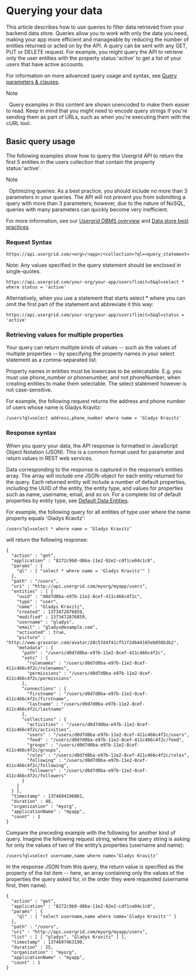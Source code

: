 # Querying your data

This article describes how to use queries to filter data retrieved from your backend data store. Queries allow you to work with only the data you need, making your app more efficient and manageable by reducing the number of entities returned or acted on by the API. A query can be sent with any GET, PUT or DELETE request. For example, you might query the API to retrieve only the user entities with the property status:'active' to get a list of your users that have active accounts.

For information on more advanced query usage and syntax, see [Query parameters & clauses](query-parameters.html).

<div class="admonition note"> <p class="first admonition-title">Note</p> <p class="last"> 
Query examples in this content are shown unencoded to make them easier to read. Keep in mind that you might need to encode query strings if you're sending them as part of URLs, such as when you're executing them with the cURL tool.
</p></div>

## Basic query usage

The following examples show how to query the Usergrid API to return the first 5 entities in the users collection that contain the property status:'active'.

<div class="admonition note"> <p class="first admonition-title">Note</p> <p class="last"> 
Optimizing queries: As a best practice, you should include no more than 3 parameters in your queries. The API will not prevent you from submitting a query with more than 3 parameters; however, due to the nature of NoSQL, queries with many parameters can quickly become very inefficient.
</p></div>

For more information, see our [Usergrid DBMS overview](../data-store/data-storage-dbms.html) and [Data store best practices](../data-storage/optimizing-access).

### Request Syntax

	https://api.usergrid.com/<org>/<app>/<collection>?ql=<query_statement>

Note: Any values specified in the query statement should be enclosed in single-quotes.

	https://api.usergrid.com/your-org/your-app/users?limit=5&ql=select * where status = 'active'
	
Alternatively, when you use a statement that starts select * where you can omit the first part of the statement and abbreviate it this way:

	https://api.usergrid.com/your-org/your-app/users?limit=5&ql=status = 'active'
	
### Retrieving values for multiple properties

Your query can return multiple kinds of values -- such as the values of multiple properties -- by specifying the property names in your select statement as a comma-separated list.

Property names in entities must be lowercase to be selecatable. E.g. you must use phone_number or phonenumber, and not phoneNumber, when creating entities to make them selectable. The select statement however is not case-sensitive.

For example, the following request returns the address and phone number of users whose name is Gladys Kravitz:

	/users?ql=select address,phone_number where name = 'Gladys Kravitz'
	
### Response syntax

When you query your data, the API response is formatted in JavaScript Object Notation (JSON). This is a common format used for parameter and return values in REST web services.

Data corresponding to the response is captured in the response’s entities array. The array will include one JSON-object for each entity returned for the query. Each returned entity will include a number of default properties, including the UUID of the entity, the entity type, and values for properties such as name, username, email, and so on. For a complete list of default properties by entity type, see [Default Data Entities](../rest-endpoints/api-doc.html#models).

For example, the following query for all entities of type user where the name property equals 'Gladys Kravitz':

	/users?ql=select * where name = ‘Gladys Kravitz’

will return the following response:

	{
	  "action" : "get",
	  "application" : "8272c9b0-d86a-11e2-92e2-cdf1ce04c1c0",
	  "params" : {
	    "ql" : [ "select * where name = 'Gladys Kravitz'" ]
	  },
	  "path" : "/users",
	  "uri" : "http://api.usergrid.com/myorg/myapp/users",
	  "entities" : [ {
	    "uuid" : "d0d7d0ba-e97b-11e2-8cef-411c466c4f2c",
	    "type" : "user",
	    "name" : "Gladys Kravitz",
	    "created" : 1373472876859,
	    "modified" : 1373472876859,
	    "username" : "gladys",
	    "email" : "gladys@example.com",
	    "activated" : true,
	    "picture" : "http://www.gravatar.com/avatar/20c57d4f41cf51f2db44165eb058b3b2",
	    "metadata" : {
	      "path" : "/users/d0d7d0ba-e97b-11e2-8cef-411c466c4f2c",
	      "sets" : {
	        "rolenames" : "/users/d0d7d0ba-e97b-11e2-8cef-411c466c4f2c/rolenames",
	        "permissions" : "/users/d0d7d0ba-e97b-11e2-8cef-411c466c4f2c/permissions"
	      },
	      "connections" : {
	        "firstname" : "/users/d0d7d0ba-e97b-11e2-8cef-411c466c4f2c/firstname",
	        "lastname" : "/users/d0d7d0ba-e97b-11e2-8cef-411c466c4f2c/lastname"
	      },
	      "collections" : {
	        "activities" : "/users/d0d7d0ba-e97b-11e2-8cef-411c466c4f2c/activities",
	        "users" : "/users/d0d7d0ba-e97b-11e2-8cef-411c466c4f2c/users",
	        "feed" : "/users/d0d7d0ba-e97b-11e2-8cef-411c466c4f2c/feed",
	        "groups" : "/users/d0d7d0ba-e97b-11e2-8cef-411c466c4f2c/groups",
	        "roles" : "/users/d0d7d0ba-e97b-11e2-8cef-411c466c4f2c/roles",
	        "following" : "/users/d0d7d0ba-e97b-11e2-8cef-411c466c4f2c/following",
	        "followers" : "/users/d0d7d0ba-e97b-11e2-8cef-411c466c4f2c/followers"
	      }
	    }
	  } ],
	  "timestamp" : 1374694196061,
	  "duration" : 48,
	  "organization" : "myorg",
	  "applicationName" : "myapp",
	  "count" : 1
	}
	
Compare the preceding example with the following for another kind of query. Imagine the following request string, where the query string is asking for only the values of two of the entity’s properties (username and name):

	/users?ql=select username,name where name=’Gladys Kravitz’
	
In the response JSON from this query, the return value is specified as the property of the list item -- here, an array containing only the values of the properties the query asked for, in the order they were requested (username first, then name).

	{
	  "action" : "get",
	  "application" : "8272c9b0-d86a-11e2-92e2-cdf1ce04c1c0",
	  "params" : {
	    "ql" : [ "select username,name where name='Gladys Kravitz'" ]
	  },
	  "path" : "/users",
	  "uri" : "http://api.usergrid.com/myorg/myapp/users",
	  "list" : [ [ "gladys", "Gladys Kravitz" ] ],
	  "timestamp" : 1374697463190,
	  "duration" : 25,
	  "organization" : "myorg",
	  "applicationName" : "myapp",
	  "count" : 1
	}
	
	
